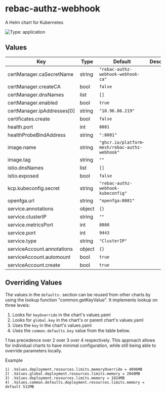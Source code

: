 # rebac-authz-webhook

A Helm chart for Kubernetes

![Type: application](https://img.shields.io/badge/Type-application-informational?style=flat-square)
## Values
| Key | Type | Default | Description |
|-----|------|---------|-------------|
| certManager.caSecretName | string | `"rebac-authz-webhook-webhook-ca"` |  |
| certManager.createCA | bool | `false` |  |
| certManager.dnsNames | list | `[]` |  |
| certManager.enabled | bool | `true` |  |
| certManager.ipAddresses[0] | string | `"10.96.86.219"` |  |
| certificates.create | bool | `false` |  |
| health.port | int | `8081` |  |
| healthProbeBindAddress | string | `":8081"` |  |
| image.name | string | `"ghcr.io/platform-mesh/rebac-authz-webhook"` |  |
| image.tag | string | `""` |  |
| istio.dnsNames | list | `[]` |  |
| istio.exposed | bool | `false` |  |
| kcp.kubeconfig.secret | string | `"rebac-authz-webhook-kubeconfig"` |  |
| openfga.url | string | `"openfga:8081"` |  |
| service.annotations | object | `{}` |  |
| service.clusterIP | string | `""` |  |
| service.metricsPort | int | `8080` |  |
| service.port | int | `9443` |  |
| service.type | string | `"ClusterIP"` |  |
| serviceAccount.annotations | object | `{}` |  |
| serviceAccount.automount | bool | `true` |  |
| serviceAccount.create | bool | `true` |  |

## Overriding Values

The values in the `defaults:` section can be reused from other charts by using the lookup function "common.getKeyValue". It implements lookup on three levels:

1. Looks for `keyOverride` in the chart's values.yaml
2. Looks for `global.key` in the chart's or parent chart's values.yaml
3. Uses the `key` in the chart's values.yaml
4. Uses the `common.defaults.key` value from the table below.

1 has precedence over 2 over 3 over 4 respectively. This approach allows for individual charts to have minimal configuration, while still being able to override parameters locally.

Example
```
1) .Values.deployment.resources.limits.memoryOverride = 4096MB
2) .Values.global.deployment.resources.limits.memory = 2048MB
3) .Values.deployment.resources.limits.memory = 1024MB
4) .Values.common.defaults.deployment.resources.limits.memory = default 512MB
```
